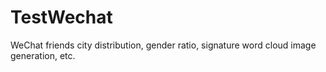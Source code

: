 # TestWechat
WeChat friends city distribution, gender ratio, signature word cloud image generation, etc.
